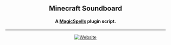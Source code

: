 <div align="center">
  <br>
  <h2>Minecraft Soundboard</h2>
  <h4>A <a href="https://github.com/TheComputerGeek2/MagicSpells" target="_blank">MagicSpells</a> plugin script.</h4>
  <hr>
  <a href="https://jasperlorelai.eu/soundboard" target="_blank">
    <img src="https://img.shields.io/badge/-Website-blue?style=for-the-badge&logo=none" alt="Website">
  </a>
</div>
